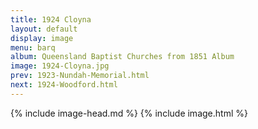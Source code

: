 ```yaml
---
title: 1924 Cloyna
layout: default
display: image
menu: barq
album: Queensland Baptist Churches from 1851 Album
image: 1924-Cloyna.jpg
prev: 1923-Nundah-Memorial.html
next: 1924-Woodford.html
---
```

{% include image-head.md %}
{% include image.html %}